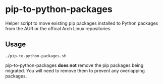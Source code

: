 # pip-to-python-packages
Helper script to move existing pip packages installed to Python packages from the AUR or the offical Arch Linux repositories.

## Usage
`./pip-to-python-packages.sh`

pip-to-python-packages **does not** remove the pip packages being migrated. You will need to remove them to prevent any overlapping packages.